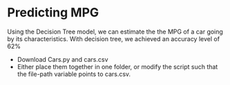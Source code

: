 # Predicting MPG

Using the Decision Tree model, we can estimate the the MPG of a car going by its characteristics. With decision tree, we achieved an accuracy level of 62%

- Download Cars.py and cars.csv
- Either place them together in one folder, or modify the script such that the file-path variable points to cars.csv.

